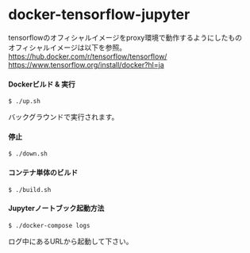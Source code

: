 # docker-tensorflow-jupyter

tensorflowのオフィシャルイメージをproxy環境で動作するようにしたもの  
オフィシャルイメージは以下を参照。
https://hub.docker.com/r/tensorflow/tensorflow/  
https://www.tensorflow.org/install/docker?hl=ja

#### Dockerビルド & 実行

  ```
  $ ./up.sh
  ```
  バックグラウンドで実行されます。

#### 停止

  ```
  $ ./down.sh
  ```

#### コンテナ単体のビルド

  ```
  $ ./build.sh
  ```

#### Jupyterノートブック起動方法

  ```
  $ ./docker-compose logs
  ```

  ログ中にあるURLから起動して下さい。

